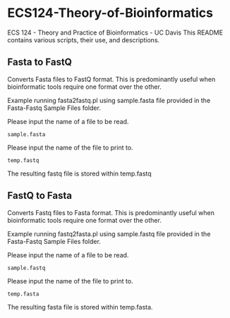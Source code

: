 # ECS124-Theory-of-Bioinformatics
ECS 124 - Theory and Practice of Bioinformatics - UC Davis
This README contains various scripts, their use, and descriptions.

## Fasta to FastQ

Converts Fasta files to FastQ format. This is predominantly useful when bioinformatic tools require one format over the other. 

Example running fasta2fastq.pl using sample.fasta file provided in the Fasta-Fastq Sample Files folder. 

Please input the name of a file to be read.
```
sample.fasta
```

Please input the name of the file to print to.
```
temp.fastq
```
The resulting fastq file is stored within temp.fastq

## FastQ to Fasta

Converts Fastq files to Fasta format. This is predominantly useful when bioinformatic tools require one format over the other. 

Example running fastq2fasta.pl using sample.fastq file provided in the Fasta-Fastq Sample Files folder. 

Please input the name of a file to be read.
```
sample.fastq
```

Please input the name of the file to print to.
```
temp.fasta
```
The resulting fasta file is stored within temp.fasta.
